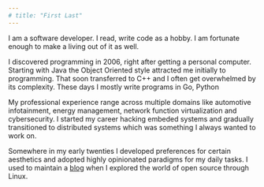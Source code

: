 ```yaml
---
# title: "First Last"
---
```


I am a software developer. I read, write code as a hobby. I am fortunate enough to make a living out of it as well.

I discovered programming in 2006, right after getting a personal computer. Starting with Java the Object Oriented 
style attracted me initially to programming. That soon transferred to C++ and I often get overwhelmed by its complexity.
These days I mostly write programs in Go, Python

My professional experience range across multiple domains like automotive infotainment, energy management, network function virtualization and cybersecurity. I started my career hacking embeded systems and gradually transitioned to distributed systems which was something I always wanted to work on. 

Somewhere in my early twenties I developed preferences for certain aesthetics and adopted highly opinionated paradigms for my daily tasks. I used to maintain a [blog](https://linuxdrug.wordpress.com/) when I explored the world of open source through Linux.


